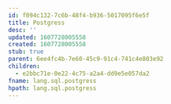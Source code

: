 ```yaml
---
id: f094c132-7c6b-48f4-b936-5017095f6e5f
title: Postgress
desc: ''
updated: 1607728005558
created: 1607728005558
stub: true
parent: 6ee4fc4b-7e60-45c9-91c4-741c4e803e92
children:
  - e2bbc71e-0e22-4c75-a2a4-dd9e5e057da2
fname: lang.sql.postgress
hpath: lang.sql.postgress
---
```



